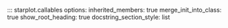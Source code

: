
::: starplot.callables
    options:
        inherited_members: true
        merge_init_into_class: true
        show_root_heading: true
        docstring_section_style: list
        <!-- separate_signature: true -->
